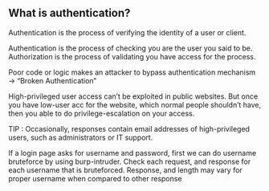 ## **What is authentication?**

Authentication is the process of verifying the identity of a user or client.

Authentication is the process of checking you are the user you said to be. Authorization is the process of validating you have access for the process.

Poor code or logic makes an attacker to bypass authentication mechanism → “Broken Authentication”

High-privileged user access can’t be exploited in public websites. But once you have low-user acc for the website, which normal people shouldn’t have, then you able to do privilege-escalation on your access.

TIP : Occasionally, responses contain email addresses of high-privileged users, such as administrators or IT support.

If a login page asks for username and password, first we can do username bruteforce by using burp-intruder. Check each request, and response for each username that is bruteforced. Response, and length may vary for proper username when compared to other response
